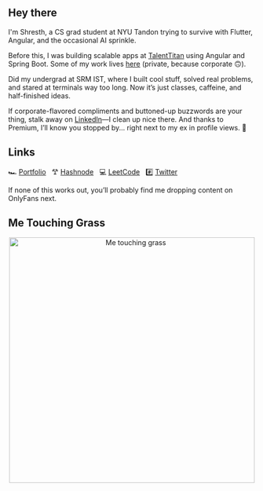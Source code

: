 ## Hey there
I'm Shresth, a CS grad student at NYU Tandon trying to survive with Flutter, Angular, and the occasional AI sprinkle.

Before this, I was building scalable apps at [TalentTitan](https://talenttitan.com) using Angular and Spring Boot. Some of my work lives [here](https://github.com/ShresthKapoor8) (private, because corporate 🙃).

Did my undergrad at SRM IST, where I built cool stuff, solved real problems, and stared at terminals way too long. Now it’s just classes, caffeine, and half-finished ideas.

If corporate-flavored compliments and buttoned-up buzzwords are your thing, stalk away on [LinkedIn](https://linkedin.com/in/shresthkapoor7)—I clean up nice there. And thanks to Premium, I’ll know you stopped by... right next to my ex in profile views. 👀

## Links 
🏎️ [Portfolio](https://shresthkapoor7.github.io/portfolio/) &nbsp; 𐂷 [Hashnode](https://shresthkapoor7.hashnode.dev/) &nbsp; 💻 [LeetCode](https://leetcode.com/shresthkapoor7/) &nbsp; #️⃣ [Twitter](https://x.com/shresthkapoor7)  

If none of this works out, you’ll probably find me dropping content on OnlyFans next.

## Me Touching Grass  

<p align="center">
  <img src="https://scriptmag.com/uploads/MjAxMjYxODQ3NzgzOTQxNjMz/touchinggrass-canva.png" width="500" alt="Me touching grass" />
</p>
